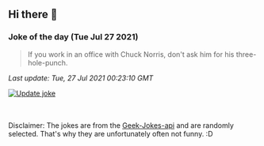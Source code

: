 ## Hi there 👋

### Joke of the day (Tue Jul 27 2021)
<!-- joke -->
>If you work in an office with Chuck Norris, don't ask him for his three-hole-punch.
<!-- /joke -->

*Last update: Tue, 27 Jul 2021 00:23:10 GMT*

[![Update joke](https://github.com/nclskfm/nclskfm/actions/workflows/joke.yml/badge.svg)](https://github.com/nclskfm/nclskfm/actions/workflows/joke.yml)

<br><br>
Disclaimer: The jokes are from the [Geek-Jokes-api](https://github.com/sameerkumar18/geek-joke-api) and are randomly selected. That's why they are unfortunately often not funny. :D
